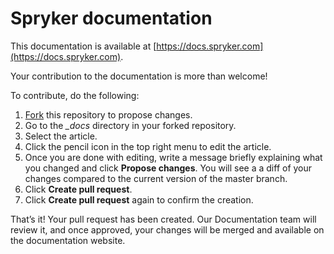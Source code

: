 # Spryker documentation

This documentation is available at [https://docs.spryker.com](https://docs.spryker.com).

Your contribution to the documentation is more than welcome!

To contribute, do the following:
1. [Fork](https://help.github.com/articles/fork-a-repo/) this repository to propose changes.
3. Go to the *_docs* directory in your forked repository.
4. Select the article. 
5. Click the pencil icon in the top right menu to edit the article.
6. Once you are done with editing, write a message briefly explaining what you changed and click  **Propose changes**. You will see a a diff of your changes compared to the current version of the master branch.
5.	Click **Create pull request**.
6.	Click **Create pull request** again to confirm the creation.

That’s it! Your pull request has been created. Our Documentation team will review it, and once approved, your changes will be merged and available on the documentation website.